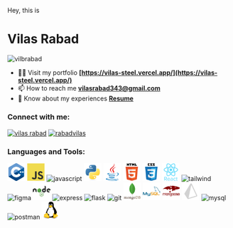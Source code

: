Hey, this is
# Vilas Rabad

<p align="left"> <img src="https://komarev.com/ghpvc/?username=vilbrabad&label=Profile%20views&color=0e75b6&style=flat" alt="vilbrabad" /> </p>



- 👨‍💻 Visit my portfolio **[https://vilas-steel.vercel.app/](https://vilas-steel.vercel.app/)**
- 📫 How to reach me **vilasrabad343@gmail.com**
- 📄 Know about my experiences **[Resume](https://drive.google.com/file/d/1p33OCZKO6BOEld8723Jkrj0HlxOTciCX/view?usp=sharing)**

<h3 align="left">Connect with me:</h3>
<p align="left">
<a href="https://linkedin.com/in/vilas rabad" target="blank"><img align="center" src="https://raw.githubusercontent.com/rahuldkjain/github-profile-readme-generator/master/src/images/icons/Social/linked-in-alt.svg" alt="vilas rabad" height="30" width="40" /></a>
<a href="https://www.leetcode.com/rabadvilas" target="blank"><img align="center" src="https://raw.githubusercontent.com/rahuldkjain/github-profile-readme-generator/master/src/images/icons/Social/leet-code.svg" alt="rabadvilas" height="30" width="40" /></a>
</p>

<h3 align="left">Languages and Tools:</h3>
<p align="left"> <img src="https://raw.githubusercontent.com/devicons/devicon/master/icons/cplusplus/cplusplus-original.svg" alt="cplusplus" width="40" height="40"/> <img src="https://raw.githubusercontent.com/devicons/devicon/master/icons/javascript/javascript-original.svg" alt="javascript" width="40" height="40"/> <img src="https://upload.wikimedia.org/wikipedia/commons/thumb/f/f5/Typescript.svg/96px-Typescript.svg.png" alt="javascript" width="40" height="40"/>  <img src="https://raw.githubusercontent.com/devicons/devicon/master/icons/python/python-original.svg" alt="python" width="40" height="40"/> <img src="https://raw.githubusercontent.com/devicons/devicon/master/icons/java/java-original.svg" alt="java" width="40" height="40"/> <img src="https://raw.githubusercontent.com/devicons/devicon/master/icons/html5/html5-original-wordmark.svg" alt="html5" width="40" height="40"/> <img src="https://raw.githubusercontent.com/devicons/devicon/master/icons/css3/css3-original-wordmark.svg" alt="css3" width="40" height="40"/> <img src="https://raw.githubusercontent.com/devicons/devicon/master/icons/react/react-original-wordmark.svg" alt="react" width="40" height="40"/> <img src="https://www.vectorlogo.zone/logos/tailwindcss/tailwindcss-icon.svg" alt="tailwind" width="40" height="40"/> <img src="https://www.vectorlogo.zone/logos/figma/figma-icon.svg" alt="figma" width="40" height="40"/> <img src="https://raw.githubusercontent.com/devicons/devicon/master/icons/nodejs/nodejs-original-wordmark.svg" alt="nodejs" width="40" height="40"/> <img src="https://upload.vectorlogo.zone/logos/expressjs/images/a1b5cb1f-dae7-4971-ab5b-68efce751b0f.svg" alt="express"  height="40"/> <img src="https://upload.vectorlogo.zone/logos/pocoo_flask/images/1d3304cb-4d91-4551-9d5f-121e6ef8af60.svg" alt="flask" width="40" height="40"/> <img src="https://www.vectorlogo.zone/logos/git-scm/git-scm-icon.svg" alt="git" width="40" height="40"/>  <img src="https://raw.githubusercontent.com/devicons/devicon/master/icons/mongodb/mongodb-original-wordmark.svg" alt="mongodb" width="40" height="40"/> <img src="https://raw.githubusercontent.com/devicons/devicon/master/icons/mysql/mysql-original-wordmark.svg" alt="mysql" width="40" height="40"/>  <img src="https://raw.githubusercontent.com/devicons/devicon/master/icons/mongoose/mongoose-original-wordmark.svg" alt="mysql" width="40" height="40"/> <img src="https://raw.githubusercontent.com/vscode-icons/vscode-icons/master/icons/file_type_prisma.svg" alt="mysql" width="40" height="40"/> <img src="https://www.vectorlogo.zone/logos/graphql/graphql-icon.svg" alt="mysql" width="40" height="40"/> <img src="https://www.vectorlogo.zone/logos/getpostman/getpostman-icon.svg" alt="postman" width="40" height="40"/> <img src="https://raw.githubusercontent.com/devicons/devicon/master/icons/linux/linux-original.svg" alt="linux" width="40" height="40"/>

